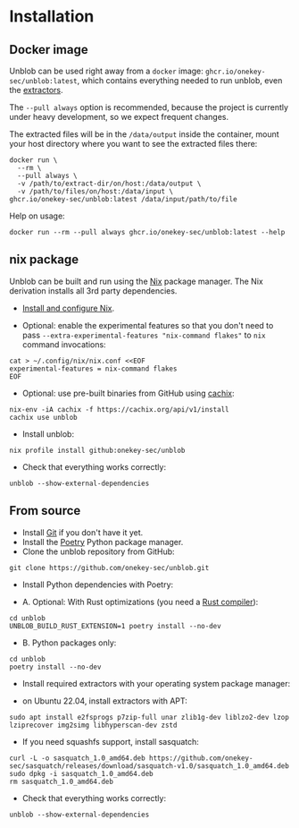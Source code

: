 # Installation

## Docker image

Unblob can be used right away from a `docker` image: `ghcr.io/onekey-sec/unblob:latest`,
which contains everything needed to run unblob, even the [extractors](extractors.md).

The `--pull always` option is recommended, because the project is currently under heavy development, so we expect frequent changes.

The extracted files will be in the `/data/output` inside the container, mount
your host directory where you want to see the extracted files there:

```console
docker run \
  --rm \
  --pull always \
  -v /path/to/extract-dir/on/host:/data/output \
  -v /path/to/files/on/host:/data/input \
ghcr.io/onekey-sec/unblob:latest /data/input/path/to/file
```

Help on usage:

```shell
docker run --rm --pull always ghcr.io/onekey-sec/unblob:latest --help
```

## nix package

Unblob can be built and run using the [Nix](https://nixos.org) package manager.
The Nix derivation installs all 3rd party dependencies.

- [Install and configure Nix](https://nixos.org/download.html).

- Optional: enable the experimental features so that you don't need to pass
  `--extra-experimental-features "nix-command flakes"` to `nix` command invocations:

```shell
cat > ~/.config/nix/nix.conf <<EOF
experimental-features = nix-command flakes
EOF
```

- Optional: use pre-built binaries from GitHub using [cachix](https://app.cachix.org/cache/unblob):

```shell
nix-env -iA cachix -f https://cachix.org/api/v1/install
cachix use unblob
```

- Install unblob:

```shell
nix profile install github:onekey-sec/unblob
```

- Check that everything works correctly:

```shell
unblob --show-external-dependencies
```

## From source

- Install [Git](https://git-scm.com/download/) if you don't have it yet.
- Install the [Poetry](https://python-poetry.org/docs/#installation) Python package manager.
- Clone the unblob repository from GitHub:

```
git clone https://github.com/onekey-sec/unblob.git
```

- Install Python dependencies with Poetry:

- A. Optional: With Rust optimizations
  (you need a [Rust compiler](https://www.rust-lang.org/tools/install)):

```shell
cd unblob
UNBLOB_BUILD_RUST_EXTENSION=1 poetry install --no-dev
```

- B. Python packages only:

```shell
cd unblob
poetry install --no-dev
```

- Install required extractors with your operating system package manager:

- on Ubuntu 22.04, install extractors with APT:

```shell
sudo apt install e2fsprogs p7zip-full unar zlib1g-dev liblzo2-dev lzop lziprecover img2simg libhyperscan-dev zstd
```

- If you need squashfs support, install sasquatch:

```shell
curl -L -o sasquatch_1.0_amd64.deb https://github.com/onekey-sec/sasquatch/releases/download/sasquatch-v1.0/sasquatch_1.0_amd64.deb
sudo dpkg -i sasquatch_1.0_amd64.deb
rm sasquatch_1.0_amd64.deb
```

- Check that everything works correctly:

```
unblob --show-external-dependencies
```
